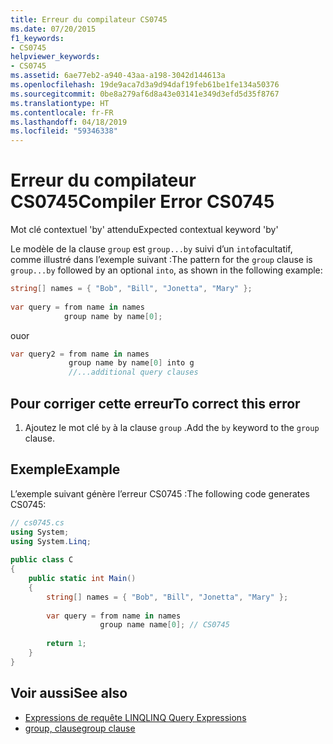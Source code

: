 ```yaml
---
title: Erreur du compilateur CS0745
ms.date: 07/20/2015
f1_keywords:
- CS0745
helpviewer_keywords:
- CS0745
ms.assetid: 6ae77eb2-a940-43aa-a198-3042d144613a
ms.openlocfilehash: 19de9aca7d3a9d94daf19feb61be1fe134a50376
ms.sourcegitcommit: 0be8a279af6d8a43e03141e349d3efd5d35f8767
ms.translationtype: HT
ms.contentlocale: fr-FR
ms.lasthandoff: 04/18/2019
ms.locfileid: "59346338"
---
```

# <a name="compiler-error-cs0745"></a><span data-ttu-id="b317a-102">Erreur du compilateur CS0745</span><span class="sxs-lookup"><span data-stu-id="b317a-102">Compiler Error CS0745</span></span>
<span data-ttu-id="b317a-103">Mot clé contextuel 'by' attendu</span><span class="sxs-lookup"><span data-stu-id="b317a-103">Expected contextual keyword 'by'</span></span>  
  
 <span data-ttu-id="b317a-104">Le modèle de la clause `group` est `group...by` suivi d’un `into`facultatif, comme illustré dans l’exemple suivant :</span><span class="sxs-lookup"><span data-stu-id="b317a-104">The pattern for the `group` clause is `group...by` followed by an optional `into`, as shown in the following example:</span></span>  
  
```csharp  
string[] names = { "Bob", "Bill", "Jonetta", "Mary" };  
  
var query = from name in names  
            group name by name[0];  
```  
  
 <span data-ttu-id="b317a-105">ou</span><span class="sxs-lookup"><span data-stu-id="b317a-105">or</span></span>  
  
```csharp  
var query2 = from name in names  
             group name by name[0] into g  
             //...additional query clauses  
```  
  
## <a name="to-correct-this-error"></a><span data-ttu-id="b317a-106">Pour corriger cette erreur</span><span class="sxs-lookup"><span data-stu-id="b317a-106">To correct this error</span></span>  
  
1. <span data-ttu-id="b317a-107">Ajoutez le mot clé `by` à la clause `group` .</span><span class="sxs-lookup"><span data-stu-id="b317a-107">Add the `by` keyword to the `group` clause.</span></span>  
  
## <a name="example"></a><span data-ttu-id="b317a-108">Exemple</span><span class="sxs-lookup"><span data-stu-id="b317a-108">Example</span></span>  
 <span data-ttu-id="b317a-109">L’exemple suivant génère l’erreur CS0745 :</span><span class="sxs-lookup"><span data-stu-id="b317a-109">The following code generates CS0745:</span></span>  
  
```csharp  
// cs0745.cs  
using System;  
using System.Linq;  
  
public class C  
{  
    public static int Main()  
    {  
        string[] names = { "Bob", "Bill", "Jonetta", "Mary" };  
  
        var query = from name in names  
                    group name name[0]; // CS0745  
  
        return 1;  
    }  
}  
```  
  
## <a name="see-also"></a><span data-ttu-id="b317a-110">Voir aussi</span><span class="sxs-lookup"><span data-stu-id="b317a-110">See also</span></span>

- [<span data-ttu-id="b317a-111">Expressions de requête LINQ</span><span class="sxs-lookup"><span data-stu-id="b317a-111">LINQ Query Expressions</span></span>](../../csharp/programming-guide/linq-query-expressions/index.md)
- [<span data-ttu-id="b317a-112">group, clause</span><span class="sxs-lookup"><span data-stu-id="b317a-112">group clause</span></span>](../../csharp/language-reference/keywords/group-clause.md)
